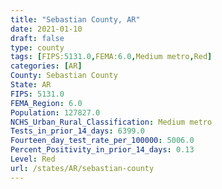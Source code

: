 ```yaml
---
title: "Sebastian County, AR"
date: 2021-01-10
draft: false
type: county
tags: [FIPS:5131.0,FEMA:6.0,Medium metro,Red]
categories: [AR]
County: Sebastian County
State: AR
FIPS: 5131.0
FEMA_Region: 6.0
Population: 127827.0
NCHS_Urban_Rural_Classification: Medium metro
Tests_in_prior_14_days: 6399.0
Fourteen_day_test_rate_per_100000: 5006.0
Percent_Positivity_in_prior_14_days: 0.13
Level: Red
url: /states/AR/sebastian-county
---
```



